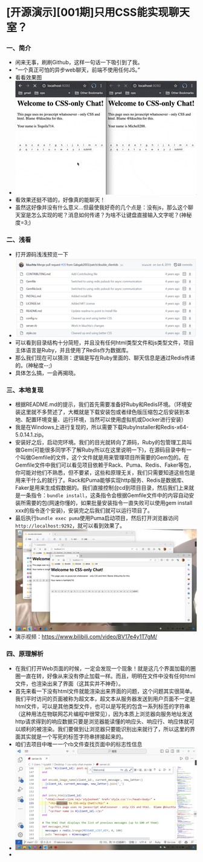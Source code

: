 # [开源演示][001期]只用CSS能实现聊天室？
### 一、简介
- 闲来无事，刷刷Github，这样一句话一下吸引到了我。
- “一个真正可怕的异步web聊天，前端不使用任何JS。”  
- 看看效果图
- ![动图](./1.gif)
- 看效果还挺不错的，好像真的能聊天！
- 虽然这好像并没有什么意义...但最使我好奇的几个点是：没有js，那么这个聊天室是怎么实现的呢？消息如何传递？为啥不让键盘直接输入文字呢？(神秘度=3;)
  
### 二、浅看
- 打开源码浅浅预览一下
- ![Alt text](2.png)
- 可以看到目录结构十分简短，并且没有任何html类型文件和js类型文件，项目主体语言是Ruby，并且使用了Redis作为数据库。
- 那么我们现在可以猜测：逻辑是写在Ruby里面的、聊天信息是通过Redis传递的。(神秘度--;)
- 具体怎么搞，一会再揭晓。

### 三、本地复现
- 根据README.md的提示，我们首先需要准备好Ruby和Redis环境。（环境安装这里就不多赘述了，大概就是下载安装包或者绿色版压缩包之后安装到本地、配置环境变量、运行环境，当然可以使用虚拟机或Docker进行安装）
- 我是在Windows上进行复现的，所以需要下载RubyInstaller和Redis-x64-5.0.14.1.zip。
- 安装好之后，启动完环境。我们的目光就转向了源码，Ruby的包管理工具叫做Gem(可能很多同学不了解Ruby所以在这里说明一下)，在源码目录中有一个叫做Gemfile的文件，这个文件就是用来管理项目所需要的Gem包的。在Gemfile文件中我们可以看见项目依赖于Rack、Puma、Redis、Faker等包，你可能对他们不熟悉，但不要紧，这些和原理无关，我们只需要知道这些包是用来干什么的就行了。Rack和Puma能够实现http服务、Redis是数据库、Faker是用来生成假数据的。我们直接控制台cd到项目目录，然后我们上来就是一条指令：`bundle install`，这条指令会根据Gemfile文件中的内容自动安装所需要的包(网速你懂的，如果批量安装指令一直失败可以使用gem install xxx的指令逐个安装)，安装完之后我们就可以运行项目了。
- 最后执行`bundle exec puma`使用Puma启动项目，然后打开浏览器访问`http://localhost:9292`，就可以看到效果了。
- ![Alt text](3.png)
- 演示视频：https://www.bilibili.com/video/BV17e4y1T7gM/

### 四、原理解析
- 在我们打开Web页面的时候，一定会发现一个现象！就是这几个界面加载的圈圈一直在转，好像从来没有停止加载一样。而且，明明在文件中没有任何html文件，也渲染出来了界面（这其实并不神奇）。
- 首先来看一下没有html文件就能渲染出来界面的问题，这个问题其实很简单。我们平时访问的页面被称为超文本，超文本从服务器发送到用户页面不一定是html文件，可以是其他类型文件，也可以是写死的包含一系列标签的字符串（这种用法在物联网芯片编程中很常见），因为本质上浏览器向服务地址发送http请求得到的响应数据只要是浏览器能读懂的响应头、响应行、响应体就可以顺利的被渲染。我们要做到让浏览器只要能识别出来就行了，所以这里的界面其实就是一个写死的标签字符串拼接起来的。
- 咱们去项目中唯一一个rb文件查找页面中的标志性信息
- ![Alt text](4.png)
- 
